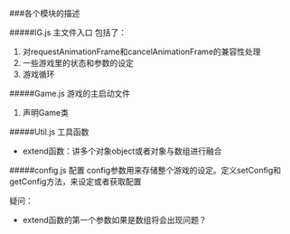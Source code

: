###各个模块的描述

#####IG.js 主文件入口
包括了：
1. 对requestAnimationFrame和cancelAnimationFrame的兼容性处理
2. 一些游戏里的状态和参数的设定
3. 游戏循环

#####Game.js 游戏的主启动文件
1. 声明Game类

#####Util.js 工具函数
* extend函数：讲多个对象object或者对象与数组进行融合


#####config.js 配置
config参数用来存储整个游戏的设定。定义setConfig和getConfig方法，来设定或者获取配置

疑问：
+ extend函数的第一个参数如果是数组将会出现问题？